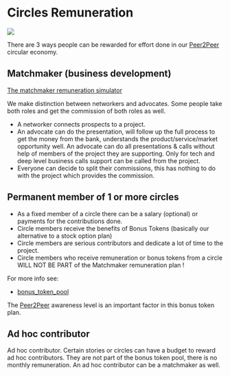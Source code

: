 
# Circles Remuneration

![](threefold__money.png  )

There are 3 ways people can be rewarded for effort done in our [Peer2Peer](threefold__peer2peer) circular economy.

## Matchmaker (business development)

[The matchmaker remuneration simulator](https://docs.google.com/spreadsheets/d/1Bk2gW9DcGi1aTmmNi4Ic_OE-hfVEnig5u41OE6uSbO4/edit#gid=2110277995)

We make distinction between networkers and advocates. Some people take both roles and get the commission of both roles as well.

- A networker connects prospects to a project.
- An advocate can do the presentation, will follow up the full process to get the money from the bank, understands the product/service/market opportunity well. An advocate can do all presentations & calls without help of members of the project they are supporting. Only for tech and deep level business calls support can be called from the project.
- Everyone can decide to split their commissions, this has nothing to do with the project which provides the commission.


## Permanent member of 1 or more circles

- As a fixed member of a circle there can be a salary (optional) or payments for the contributions done.
- Circle members receive the benefits of Bonus Tokens (basically our alternative to a stock option plan)
- Circle members are serious contributors and dedicate a lot of time to the project.
- Circle members who receive remuneration or bonus tokens from a circle WILL NOT BE PART of the Matchmaker remuneration plan !

For more info see:

- [bonus_token_pool](threefold__bonus_token_pool.md)

The [Peer2Peer](threefold__peer2peer) awareness level is an important factor in this bonus token plan.


## Ad hoc contributor

Ad hoc contributor.
Certain stories or circles can have a budget to reward ad hoc contributors.
They are not part of the bonus token pool, there is no monthly remuneration.
An ad hoc contributor can be a matchmaker as well.